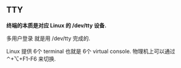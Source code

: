 ## TTY

**终端的本质是对应 Linux 的 /dev/tty 设备.**

多用户登录 就是用 /dev/tty 完成的.

Linux 提供 6个 terminal
也就是 6个 virtual console.
物理机上可以通过  ⌃+⌥+F1-F6 来切换.

